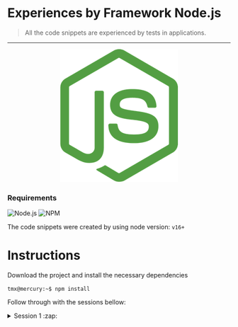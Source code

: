Experiences by Framework Node.js
=
> All the code snippets are experienced by tests in applications.


<hr />

<div align="center">
  <img src="assets/img/logo-node.png">
</div>

### Requirements 
![Node.js](https://img.shields.io/badge/Node.js-gray?style=flat&logo=Node.js)
![NPM](https://img.shields.io/badge/npm-gray?style=flat&logo=Npm)

The code snippets were created by using node version: `v16+` 

Instructions
=

Download the project and install the necessary dependencies

```console
tmx@mercury:~$ npm install
```
Follow through with the sessions bellow:

<details>
  <summary>Session 1 :zap:</summary>
  <hr />
  <strong>Creating a trivial server</strong>
  <br />
  <code>
    npm run cap1:server
  </code>

  <strong>Creating a personal Hello World</strong>
  <hr />
  <code>npm run cap1:hello</code>

  _Exemple with conditional URL. Type: http://localhost:3000/?name=node_

</details>
